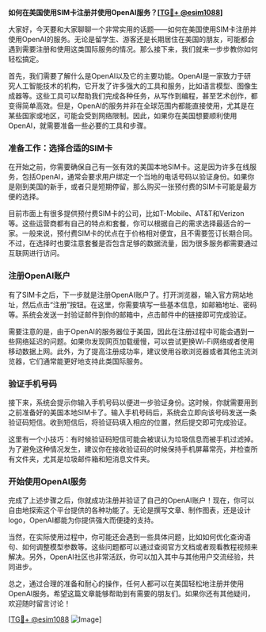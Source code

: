 **如何在美国使用SIM卡注册并使用OpenAI服务？[[TG💪+ @esim1088](https://t.me/s/esim1088)]**

大家好，今天要和大家聊聊一个非常实用的话题——如何在美国使用SIM卡注册并使用OpenAI的服务。无论是留学生、游客还是长期居住在美国的朋友，可能都会遇到需要注册和使用这类国际服务的情况。那么接下来，我们就来一步步教你如何轻松搞定。

首先，我们需要了解什么是OpenAI以及它的主要功能。OpenAI是一家致力于研究人工智能技术的机构，它开发了许多强大的工具和服务，比如语言模型、图像生成器等。这些工具可以帮助我们完成各种任务，从写作到编程，甚至艺术创作，都变得简单高效。但是，OpenAI的服务并非在全球范围内都能直接使用，尤其是在某些国家或地区，可能会受到网络限制。因此，如果你在美国想要顺利使用OpenAI，就需要准备一些必要的工具和步骤。

### 准备工作：选择合适的SIM卡

在开始之前，你需要确保自己有一张有效的美国本地SIM卡。这是因为许多在线服务，包括OpenAI，通常会要求用户绑定一个当地的电话号码以验证身份。如果你是刚到美国的新手，或者只是短期停留，那么购买一张预付费的SIM卡可能是最方便的选择。

目前市面上有很多提供预付费SIM卡的公司，比如T-Mobile、AT&T和Verizon等。这些运营商都有自己的特点和套餐，你可以根据自己的需求选择最适合的一家。一般来说，预付费SIM卡的优点在于价格相对便宜，且不需要签订长期合同。不过，在选择时也要注意套餐是否包含足够的数据流量，因为很多服务都需要通过互联网进行访问。

### 注册OpenAI账户

有了SIM卡之后，下一步就是注册OpenAI账户了。打开浏览器，输入官方网站地址，然后点击“注册”按钮。在这里，你需要填写一些基本信息，如邮箱地址、密码等。系统会发送一封验证邮件到你的邮箱中，点击邮件中的链接即可完成验证。

需要注意的是，由于OpenAI的服务器位于美国，因此在注册过程中可能会遇到一些网络延迟的问题。如果你发现网页加载缓慢，可以尝试更换Wi-Fi网络或者使用移动数据上网。此外，为了提高注册成功率，建议使用谷歌浏览器或者其他主流浏览器，它们通常能更好地支持此类国际服务。

### 验证手机号码

接下来，系统会提示你输入手机号码以便进一步验证身份。这时候，你就需要用到之前准备好的美国本地SIM卡了。输入手机号码后，系统会立即向该号码发送一条验证码短信。收到短信后，将验证码填入相应的位置，然后提交即可完成验证。

这里有一个小技巧：有时候验证码短信可能会被误认为垃圾信息而被手机过滤掉。为了避免这种情况发生，建议你在接收验证码的时候保持手机屏幕常亮，并检查所有文件夹，尤其是垃圾邮件箱和短消息文件夹。

### 开始使用OpenAI服务

完成了上述步骤之后，你就成功注册并验证了自己的OpenAI账户！现在，你可以自由地探索这个平台提供的各种功能了。无论是撰写文章、制作图表，还是设计logo，OpenAI都能为你提供强大而便捷的支持。

当然，在实际使用过程中，你可能还会遇到一些具体问题，比如如何优化查询语句、如何调整模型参数等。这些问题都可以通过查阅官方文档或者观看教程视频来解决。另外，OpenAI社区也非常活跃，你可以加入其中与其他用户交流经验，共同进步。

总之，通过合理的准备和耐心的操作，任何人都可以在美国轻松地注册并使用OpenAI服务。希望这篇文章能够帮助到有需要的朋友们。如果你还有其他疑问，欢迎随时留言讨论！

[[TG💪+ @esim1088](https://t.me/s/esim1088) ![Image](https://i.postimg.cc/4NQfJmqS/Snipaste-2025-05-13-00-14-12.png)]